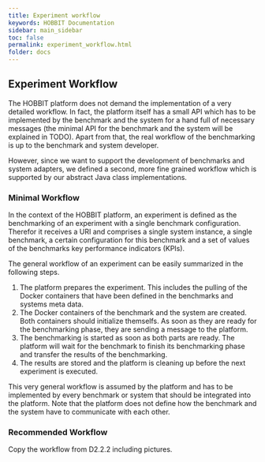 ```yaml
---
title: Experiment workflow
keywords: HOBBIT Documentation
sidebar: main_sidebar
toc: false
permalink: experiment_workflow.html
folder: docs
---
```


## Experiment Workflow

The HOBBIT platform does not demand the implementation of a very detailed workflow. In fact, the platform itself has a small API which has to be implemented by the benchmark and the system for a hand full of necessary messages (the minimal API for the benchmark and the system will be explained in TODO). Apart from that, the real workflow of the benchmarking is up to the benchmark and system developer.

However, since we want to support the development of benchmarks and system adapters, we defined a second, more fine grained workflow which is supported by our abstract Java class implementations.

### Minimal Workflow

In the context of the HOBBIT platform, an experiment is defined as the benchmarking of an experiment with a single benchmark configuration. Therefor it receives a URI and comprises a single system instance, a single benchmark, a certain configuration for this benchmark and a set of values of the benchmarks key performance indicators (KPIs).

The general workflow of an experiment can be easily summarized in the following steps.

1. The platform prepares the experiment. This includes the pulling of the Docker containers that have been defined in the benchmarks and systems meta data.
2. The Docker containers of the benchmark and the system are created. Both containers should initialize themselfs. As soon as they are ready for the benchmarking phase, they are sending a message to the platform.
3. The benchmarking is started as soon as both parts are ready. The platform will wait for the benchmark to finish its benchmarking phase and transfer the results of the benchmarking.
4. The results are stored and the platform is cleaning up before the next experiment is executed.

This very general workflow is assumed by the platform and has to be implemented by every benchmark or system that should be integrated into the platform. Note that the platform does not define how the benchmark and the system have to communicate with each other.

### Recommended Workflow

Copy the workflow from D2.2.2 including pictures.

